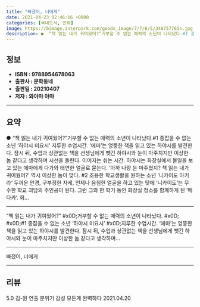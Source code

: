 ```yaml
---
title: "빠졌어, 너에게"
date: 2021-04-23 02:46:16 +0900
categories: [국내도서, 만화]
image: https://bimage.interpark.com/goods_image/7/7/6/5/348757765s.jpg
description: ●  “책 읽는 내가 귀여웠어?”거부할 수 없는 매력의 소년이 나타났다.#1 종잡을 수 없는 소년 ‘하야시 미요시’ 지루한 수업시간. ‘에마’는 엉뚱한 책을 읽고 있는 하야시를 발견한다. 잠시 뒤, 수업과 상관없는 책을 선생님에게 뺏긴 하야시와 눈이 마주치지만 이상한 놈 같다고 생각하며 시선을 돌린다. 
---
```


## **정보**

- **ISBN : 9788954678063**
- **출판사 : 문학동네**
- **출판일 : 20210407**
- **저자 : 와야마 야마**

------



## **요약**

●  “책 읽는 내가 귀여웠어?”거부할 수 없는 매력의 소년이 나타났다.#1 종잡을 수 없는 소년 ‘하야시 미요시’ 지루한 수업시간. ‘에마’는 엉뚱한 책을 읽고 있는 하야시를 발견한다. 잠시 뒤, 수업과 상관없는 책을 선생님에게 뺏긴 하야시와 눈이 마주치지만 이상한 놈 같다고 생각하며 시선을 돌린다. 이어지는 쉬는 시간. 하야시는 화장실에서 볼일을 보고 있는 에마에게 다가와 태연한 얼굴로 묻는다. ‘아까 나랑 눈 마주쳤지? 책 읽는 내가 귀여웠어?’ 역시 이상한 놈이 맞다. #2 조용한 학교생활을 원하는 소년 ’니카이도 아키라‘ 두꺼운 안경, 구부정한 자세, 언제나 음침한 얼굴을 하고 있는 탓에 ’니카이도‘는 무수한 학교 괴담의 주인공이 된다. 그런 그와 한 학기 동안 화장실 청소를 함께하게 된 ’메다카‘. 회...

------

“책 읽는 내가 귀여웠어?” #x0D;거부할 수 없는 매력의 소년이 나타났다. #x0D; #x0D;#1 종잡을 수 없는 소년 ‘하야시 미요시’  #x0D;지루한 수업시간. ‘에마’는 엉뚱한 책을 읽고 있는 하야시를 발견한다. 잠시 뒤, 수업과 상관없는 책을 선생님에게 뺏긴 하야시와 눈이 마주치지만 이상한 놈 같다고 생각하며... 

------


빠졌어, 너에게 

------


## **리뷰** 

5.0 김-원 연출 분위기 감성 모든게 완벽하다  2021.04.20 <br/>